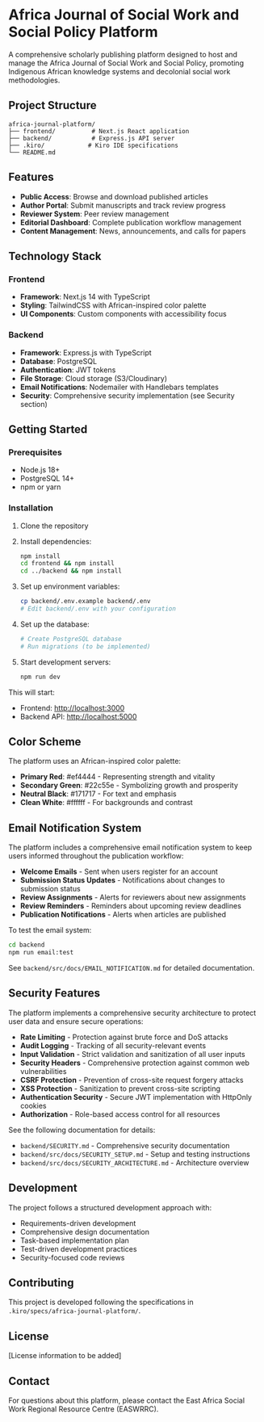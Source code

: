 # Africa Journal of Social Work and Social Policy Platform

A comprehensive scholarly publishing platform designed to host and manage the Africa Journal of Social Work and Social Policy, promoting Indigenous African knowledge systems and decolonial social work methodologies.

## Project Structure

```plaintext
africa-journal-platform/
├── frontend/          # Next.js React application
├── backend/           # Express.js API server
├── .kiro/            # Kiro IDE specifications
└── README.md
```

## Features

- **Public Access**: Browse and download published articles
- **Author Portal**: Submit manuscripts and track review progress
- **Reviewer System**: Peer review management
- **Editorial Dashboard**: Complete publication workflow management
- **Content Management**: News, announcements, and calls for papers

## Technology Stack

### Frontend

- **Framework**: Next.js 14 with TypeScript
- **Styling**: TailwindCSS with African-inspired color palette
- **UI Components**: Custom components with accessibility focus

### Backend

- **Framework**: Express.js with TypeScript
- **Database**: PostgreSQL
- **Authentication**: JWT tokens
- **File Storage**: Cloud storage (S3/Cloudinary)
- **Email Notifications**: Nodemailer with Handlebars templates
- **Security**: Comprehensive security implementation (see Security section)

## Getting Started

### Prerequisites

- Node.js 18+
- PostgreSQL 14+
- npm or yarn

### Installation

1. Clone the repository
2. Install dependencies:

   ```bash
   npm install
   cd frontend && npm install
   cd ../backend && npm install
   ```

3. Set up environment variables:

   ```bash
   cp backend/.env.example backend/.env
   # Edit backend/.env with your configuration
   ```

4. Set up the database:

   ```bash
   # Create PostgreSQL database
   # Run migrations (to be implemented)
   ```

5. Start development servers:

   ```bash
   npm run dev
   ```

This will start:

- Frontend: <http://localhost:3000>
- Backend API: <http://localhost:5000>

## Color Scheme

The platform uses an African-inspired color palette:

- **Primary Red**: #ef4444 - Representing strength and vitality
- **Secondary Green**: #22c55e - Symbolizing growth and prosperity  
- **Neutral Black**: #171717 - For text and emphasis
- **Clean White**: #ffffff - For backgrounds and contrast

## Email Notification System

The platform includes a comprehensive email notification system to keep users informed throughout the publication workflow:

- **Welcome Emails** - Sent when users register for an account
- **Submission Status Updates** - Notifications about changes to submission status
- **Review Assignments** - Alerts for reviewers about new assignments
- **Review Reminders** - Reminders about upcoming review deadlines
- **Publication Notifications** - Alerts when articles are published

To test the email system:

```bash
cd backend
npm run email:test
```

See `backend/src/docs/EMAIL_NOTIFICATION.md` for detailed documentation.

## Security Features

The platform implements a comprehensive security architecture to protect user data and ensure secure operations:

- **Rate Limiting** - Protection against brute force and DoS attacks
- **Audit Logging** - Tracking of all security-relevant events
- **Input Validation** - Strict validation and sanitization of all user inputs
- **Security Headers** - Comprehensive protection against common web vulnerabilities
- **CSRF Protection** - Prevention of cross-site request forgery attacks
- **XSS Protection** - Sanitization to prevent cross-site scripting
- **Authentication Security** - Secure JWT implementation with HttpOnly cookies
- **Authorization** - Role-based access control for all resources

See the following documentation for details:

- `backend/SECURITY.md` - Comprehensive security documentation
- `backend/src/docs/SECURITY_SETUP.md` - Setup and testing instructions
- `backend/src/docs/SECURITY_ARCHITECTURE.md` - Architecture overview

## Development

The project follows a structured development approach with:

- Requirements-driven development
- Comprehensive design documentation
- Task-based implementation plan
- Test-driven development practices
- Security-focused code reviews

## Contributing

This project is developed following the specifications in `.kiro/specs/africa-journal-platform/`.

## License

[License information to be added]

## Contact

For questions about this platform, please contact the East Africa Social Work Regional Resource Centre (EASWRRC).
